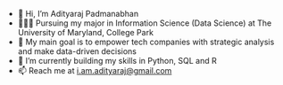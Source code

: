 - 👋 Hi, I’m Adityaraj Padmanabhan
- 👨🏻‍🎓 Pursuing my major in Information Science (Data Science) at The University of Maryland, College Park
- 👀 My main goal is to empower tech companies with strategic analysis and make data-driven decisions
- 🌱 I’m currently building my skills in Python, SQL and R
- 📫 Reach me at i.am.adityaraj@gmail.com

<!---
paditya9/paditya9 is a ✨ special ✨ repository because its `README.md` (this file) appears on your GitHub profile.
You can click the Preview link to take a look at your changes.
--->
